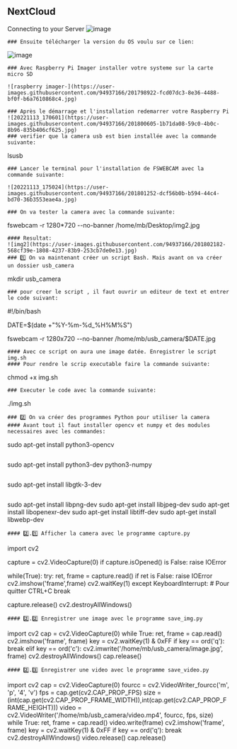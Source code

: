 ## NextCloud
Connecting to your Server
![image](https://user-images.githubusercontent.com/97314874/207248997-97bf7613-0842-46fc-8231-05f9a54cbd34.png)
```
### Ensuite télécharger la version du OS voulu sur ce lien:
```
![image](https://user-images.githubusercontent.com/97314874/207250758-ddf60e01-04b8-42c9-98f8-4229189e9758.png)
```
### Avec Raspberry Pi Imager installer votre systeme sur la carte micro SD

![raspberry imager-](https://user-images.githubusercontent.com/94937166/201798922-fcd07dc3-8e36-4488-bf0f-b6a7610868c4.jpg)

### Après le démarrage et l'installation redemarrer votre Raspberry Pi
![20221113_170601](https://user-images.githubusercontent.com/94937166/201800605-1b71da08-59c0-4b0c-8b96-835b406cf625.jpg)
### verifier que la camera usb est bien installée avec la commande suivante:
```
lsusb
```
### Lancer le terminal pour l'installation de FSWEBCAM avec la commande suivante:

![20221113_175024](https://user-images.githubusercontent.com/94937166/201801252-dcf56b0b-b594-44c4-bd70-36b3553eae4a.jpg)

### On va tester la camera avec la commande suivante:
```
fswebcam -r 1280*720 --no-banner /home/mb/Desktop/img2.jpg
```
#### Resultat:
![img2](https://user-images.githubusercontent.com/94937166/201802182-568cf39e-1808-4237-83b9-253cb7de0e13.jpg)
### 1️⃣ On va maintenant créer un script Bash. Mais avant on va créer un dossier usb_camera
```
mkdir usb_camera
```
### pour creer le script , il faut ouvrir un editeur de text et entrer le code suivant:
```
#!/bin/bash

DATE=$(date +"%Y-%m-%d_%H%M%S")

fswebcam -r 1280x720 --no-banner /home/mb/usb_camera/$DATE.jpg
```
#### Avec ce script on aura une image datée. Enregistrer le script img.sh 
#### Pour rendre le scrip executable faire la commande suivante:
```
chmod +x img.sh
```
### Executer le code avec la commande suivante:
```
./img.sh
```
### 2️⃣ On va créer des programmes Python pour utiliser la camera
#### Avant tout il faut installer opencv et numpy et des modules necessaires avec les commandes:
```
sudo apt-get install python3-opencv
```
```
sudo apt-get install python3-dev python3-numpy
```
```
sudo apt-get install libgtk-3-dev
```
```
sudo apt-get install libpng-dev
sudo apt-get install libjpeg-dev
sudo apt-get install libopenexr-dev
sudo apt-get install libtiff-dev
sudo apt-get install libwebp-dev
```
#### 2️⃣.1️⃣ Afficher la camera avec le programme capture.py
```
import cv2

capture = cv2.VideoCapture(0)
if capture.isOpened() is False:
  raise IOError

while(True):
  try:
    ret, frame = capture.read()
    if ret is False:
      raise IOError
    cv2.imshow('frame',frame)
    cv2.waitKey(1)
  except KeyboardInterrupt:
    # Pour quitter  CTRL+C
    break

capture.release()
cv2.destroyAllWindows()
```
#### 2️⃣.2️⃣ Enregistrer une image avec le programme save_img.py
```
import cv2
cap = cv2.VideoCapture(0)
while True:
    ret, frame = cap.read()
    cv2.imshow('frame', frame)
    key = cv2.waitKey(1) & 0xFF
    if key == ord('q'):
        break
    elif key == ord('c'):
        cv2.imwrite('/home/mb/usb_camera/image.jpg', frame)
cv2.destroyAllWindows()
cap.release()
```
#### 2️⃣.3️⃣ Enregistrer une video avec le programme save_video.py
```
import cv2
cap = cv2.VideoCapture(0)
fourcc = cv2.VideoWriter_fourcc('m', 'p', '4', 'v')
fps = cap.get(cv2.CAP_PROP_FPS)
size = (int(cap.get(cv2.CAP_PROP_FRAME_WIDTH)),int(cap.get(cv2.CAP_PROP_FRAME_HEIGHT)))
video = cv2.VideoWriter('/home/mb/usb_camera/video.mp4', fourcc, fps, size)
while True:
    ret, frame = cap.read()
    video.write(frame)
    cv2.imshow('frame', frame)
    key = cv2.waitKey(1) & 0xFF
    if key == ord('q'):
        break
cv2.destroyAllWindows()
video.release()
cap.release()
```
